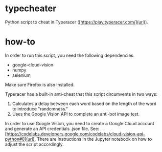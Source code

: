 # typecheater
Python script to cheat in Typeracer ([https://play.typeracer.com/](url)).

# how-to
In order to run this script, you need the following dependencies:
- google-cloud-vision
- numpy
- selenium

Make sure Firefox is also installed.

Typeracer has a built-in anti-cheat that this script circumvents in two ways:
1. Calculates a delay between each word based on the length of the word to introduce "randomness."
2. Uses the Google Vision API to complete an anti-bot image test.

In order to use Google Vision, you need to create a Google Cloud account and generate an API credentials .json file. See: [https://codelabs.developers.google.com/codelabs/cloud-vision-api-python#0](url). 
There are instructions in the Jupyter notebook on how to adjust the script accordingly.
